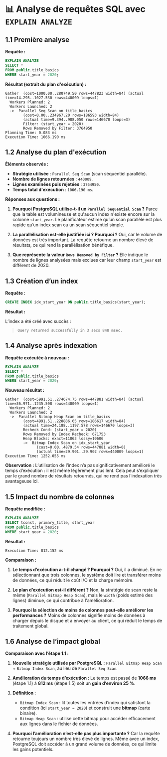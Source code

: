 
# 📊 Analyse de requêtes SQL avec `EXPLAIN ANALYZE`

## 1.1 Première analyse

**Requête :**

```sql
EXPLAIN ANALYZE
SELECT *
FROM public.title_basics
WHERE start_year = 2020;
```

**Résultat (extrait du plan d'exécution) :**

```text
Gather  (cost=1000.00..280749.50 rows=447823 width=84) (actual time=14.295..1027.530 rows=440009 loops=1)
  Workers Planned: 2
  Workers Launched: 2
  ->  Parallel Seq Scan on title_basics  
        (cost=0.00..234967.20 rows=186593 width=84) 
        (actual time=9.394..988.050 rows=146670 loops=3)
        Filter: (start_year = 2020)
        Rows Removed by Filter: 3764950
Planning Time: 0.083 ms
Execution Time: 1066.190 ms
```

## 1.2 Analyse du plan d'exécution

**Éléments observés :**

* **Stratégie utilisée** : `Parallel Seq Scan` (scan séquentiel parallèle).
* **Nombre de lignes retournées** : `440009`.
* **Lignes examinées puis rejetées** : `3764950`.
* **Temps total d'exécution** : `1066.190 ms`.

**Réponses aux questions :**

1. **Pourquoi PostgreSQL utilise-t-il un `Parallel Sequential Scan` ?**
   Parce que la table est volumineuse et qu'aucun index n'existe encore sur la colonne `start_year`. Le planificateur estime qu’un scan parallèle est plus rapide qu’un index scan ou un scan séquentiel simple.

2. **La parallélisation est-elle justifiée ici ? Pourquoi ?**
   Oui, car le volume de données est très important. La requête retourne un nombre élevé de résultats, ce qui rend la parallélisation bénéfique.

3. **Que représente la valeur `Rows Removed by Filter` ?**
   Elle indique le nombre de lignes analysées mais exclues car leur champ `start_year` est différent de 2020.


## 1.3 Création d’un index

**Requête :**

```sql
CREATE INDEX idx_start_year ON public.title_basics(start_year);
```

**Résultat :**

L’index a été créé avec succès :

> `Query returned successfully in 3 secs 848 msec.`

 

## 1.4 Analyse après indexation

**Requête exécutée à nouveau :**

```sql
EXPLAIN ANALYZE
SELECT *
FROM public.title_basics
WHERE start_year = 2020;
```

**Nouveau résultat :**

```text
Gather  (cost=5991.51..274674.75 rows=447881 width=84) (actual time=36.971..1235.508 rows=440009 loops=1)
  Workers Planned: 2
  Workers Launched: 2
  ->  Parallel Bitmap Heap Scan on title_basics  
        (cost=4991.51..228886.65 rows=186617 width=84) 
        (actual time=24.188..1197.578 rows=146670 loops=3)
        Recheck Cond: (start_year = 2020)
        Rows Removed by Index Recheck: 671753
        Heap Blocks: exact=11863 lossy=10606
        ->  Bitmap Index Scan on idx_start_year  
              (cost=0.00..4879.54 rows=447881 width=0) 
              (actual time=29.901..29.902 rows=440009 loops=1)
Execution Time: 1252.055 ms
```

**Observation :**
L’utilisation de l’index n’a pas significativement amélioré le temps d’exécution : il est même légèrement plus lent. Cela peut s’expliquer par le grand nombre de résultats retournés, qui ne rend pas l’indexation très avantageuse ici.

 

## 1.5 Impact du nombre de colonnes

**Requête modifiée :**

```sql
EXPLAIN ANALYZE
SELECT tconst, primary_title, start_year
FROM public.title_basics
WHERE start_year = 2020;
```

**Résultat :**

```text
Execution Time: 812.152 ms
```

**Comparaison :**

1. **Le temps d’exécution a-t-il changé ? Pourquoi ?**
   Oui, il a diminué. En ne sélectionnant que trois colonnes, le système doit lire et transférer moins de données, ce qui réduit le coût I/O et la charge mémoire.

2. **Le plan d’exécution est-il différent ?**
   Non, la stratégie de scan reste la même (`Parallel Bitmap Heap Scan`), mais le `width` (poids estimé des lignes) diminue, ce qui contribue à l'amélioration.

3. **Pourquoi la sélection de moins de colonnes peut-elle améliorer les performances ?**
   Moins de colonnes signifie moins de données à charger depuis le disque et à envoyer au client, ce qui réduit le temps de traitement global.

 

## 1.6 Analyse de l’impact global

**Comparaison avec l’étape 1.1 :**

1. **Nouvelle stratégie utilisée par PostgreSQL :**
   `Parallel Bitmap Heap Scan` + `Bitmap Index Scan`, au lieu de `Parallel Seq Scan`.

2. **Amélioration du temps d’exécution :**
   Le temps est passé de **1066 ms** (étape 1.1) à **812 ms** (étape 1.5) soit un **gain d’environ 25 %**.

3. **Définition :**

   * `Bitmap Index Scan` : lit toutes les entrées d’index qui satisfont la condition (ici `start_year = 2020`) et construit une **bitmap** (carte binaire).
   * `Bitmap Heap Scan` : utilise cette bitmap pour accéder efficacement aux lignes dans le fichier de données.

4. **Pourquoi l’amélioration n’est-elle pas plus importante ?**
   Car la requête retourne toujours un nombre très élevé de lignes. Même avec un index, PostgreSQL doit accéder à un grand volume de données, ce qui limite les gains potentiels.

